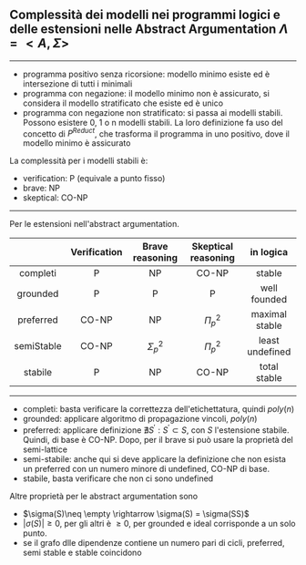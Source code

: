 ## Complessità dei modelli nei programmi logici e delle estensioni nelle Abstract Argumentation $\Lambda=<A,\Sigma>$

---

- programma positivo senza ricorsione: modello minimo esiste ed è intersezione di tutti i minimali
- programma con negazione: il modello minimo non è assicurato, si considera il modello stratificato che esiste ed è unico
- programma con negazione non stratificato: si passa ai modelli stabili. Possono esistere 0, 1 o n modelli stabili. La loro definizione fa uso del concetto di $P^{Reduct}$, che trasforma il programma in uno positivo, dove il modello minimo è assicurato

La complessità per i modelli stabili è:
- verification: P (equivale a punto fisso)
- brave: NP
- skeptical: CO-NP


---

Per le estensioni nell'abstract argumentation.

|           | Verification | Brave reasoning | Skeptical reasoning | in logica        |
|:---------:|:------------:|:---------------:|:-------------------:|:----------------:|
| completi  | P            |  NP             | CO-NP               |  stable          |
| grounded  | P            | P               | P                   | well founded     |
| preferred | CO-NP        | NP              |  $\Pi_p^2$          | maximal stable   |
| semiStable| CO-NP        | $\Sigma_p^2$    |  $\Pi_p^2$          | least undefined  |
| stabile   | P            | NP              |  CO-NP              |  total stable    |
---

- completi: basta verificare la correttezza dell'etichettatura, quindi $poly(n)$
- grounded: applicare algoritmo di propagazione vincoli, $poly(n)$
- preferred: applicare definizione $\nexists S^{'} : S^{'} \subset S$, con $S$ l'estensione stabile. Quindi, di base è CO-NP. Dopo, per il brave si può usare la proprietà del semi-lattice
- semi-stabile: anche qui si deve applicare la definizione che non esista un preferred con un numero minore di undefined, CO-NP di base.
- stabile, basta verificare che non ci sono undefined

Altre proprietà per le abstract argumentation sono 

- $\sigma(S)\neq \empty \rightarrow \sigma(S) = \sigma(SS)$
- $|\sigma(S)|\ge 0$, per gli altri è $\ge 0$, per grounded e ideal corrisponde a un solo punto.
- se il grafo dlle dipendenze contiene un numero pari di cicli, preferred, semi stable e stable coincidono

